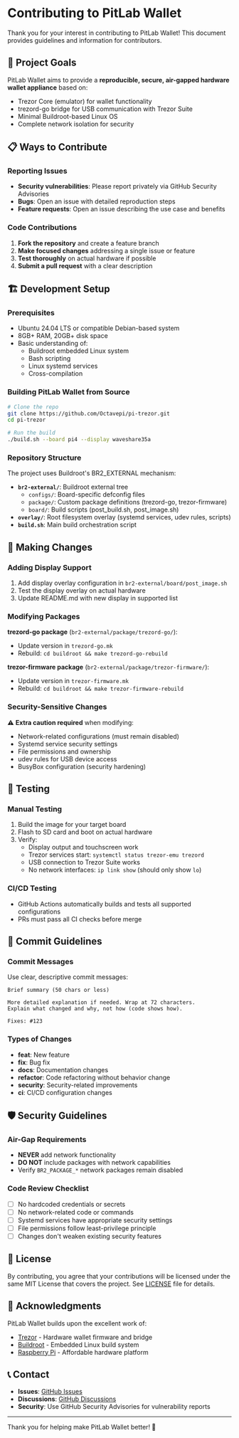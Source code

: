 # Contributing to PitLab Wallet

Thank you for your interest in contributing to PitLab Wallet! This document provides guidelines and information for contributors.

## 🎯 Project Goals

PitLab Wallet aims to provide a **reproducible, secure, air-gapped hardware wallet appliance** based on:
- Trezor Core (emulator) for wallet functionality
- trezord-go bridge for USB communication with Trezor Suite
- Minimal Buildroot-based Linux OS
- Complete network isolation for security

## 📋 Ways to Contribute

### Reporting Issues
- **Security vulnerabilities**: Please report privately via GitHub Security Advisories
- **Bugs**: Open an issue with detailed reproduction steps
- **Feature requests**: Open an issue describing the use case and benefits

### Code Contributions

1. **Fork the repository** and create a feature branch
2. **Make focused changes** addressing a single issue or feature
3. **Test thoroughly** on actual hardware if possible
4. **Submit a pull request** with a clear description

## 🏗️ Development Setup

### Prerequisites
- Ubuntu 24.04 LTS or compatible Debian-based system
- 8GB+ RAM, 20GB+ disk space
- Basic understanding of:
  - Buildroot embedded Linux system
  - Bash scripting
  - Linux systemd services
  - Cross-compilation

### Building PitLab Wallet from Source

```bash
# Clone the repo
git clone https://github.com/Octavepi/pi-trezor.git
cd pi-trezor

# Run the build
./build.sh --board pi4 --display waveshare35a
```

### Repository Structure

The project uses Buildroot's BR2_EXTERNAL mechanism:

- **`br2-external/`**: Buildroot external tree
  - `configs/`: Board-specific defconfig files
  - `package/`: Custom package definitions (trezord-go, trezor-firmware)
  - `board/`: Build scripts (post_build.sh, post_image.sh)
- **`overlay/`**: Root filesystem overlay (systemd services, udev rules, scripts)
- **`build.sh`**: Main build orchestration script

## 🔧 Making Changes

### Adding Display Support

1. Add display overlay configuration in `br2-external/board/post_image.sh`
2. Test the display overlay on actual hardware
3. Update README.md with new display in supported list

### Modifying Packages

**trezord-go package** (`br2-external/package/trezord-go/`):
- Update version in `trezord-go.mk`
- Rebuild: `cd buildroot && make trezord-go-rebuild`

**trezor-firmware package** (`br2-external/package/trezor-firmware/`):
- Update version in `trezor-firmware.mk`
- Rebuild: `cd buildroot && make trezor-firmware-rebuild`

### Security-Sensitive Changes

⚠️ **Extra caution required** when modifying:
- Network-related configurations (must remain disabled)
- Systemd service security settings
- File permissions and ownership
- udev rules for USB device access
- BusyBox configuration (security hardening)

## 🧪 Testing

### Manual Testing
1. Build the image for your target board
2. Flash to SD card and boot on actual hardware
3. Verify:
   - Display output and touchscreen work
   - Trezor services start: `systemctl status trezor-emu trezord`
   - USB connection to Trezor Suite works
   - No network interfaces: `ip link show` (should only show `lo`)

### CI/CD Testing
- GitHub Actions automatically builds and tests all supported configurations
- PRs must pass all CI checks before merge

## 📝 Commit Guidelines

### Commit Messages
Use clear, descriptive commit messages:

```
Brief summary (50 chars or less)

More detailed explanation if needed. Wrap at 72 characters.
Explain what changed and why, not how (code shows how).

Fixes: #123
```

### Types of Changes
- **feat**: New feature
- **fix**: Bug fix
- **docs**: Documentation changes
- **refactor**: Code refactoring without behavior change
- **security**: Security-related improvements
- **ci**: CI/CD configuration changes

## 🛡️ Security Guidelines

### Air-Gap Requirements
- **NEVER** add network functionality
- **DO NOT** include packages with network capabilities
- Verify `BR2_PACKAGE_*` network packages remain disabled

### Code Review Checklist
- [ ] No hardcoded credentials or secrets
- [ ] No network-related code or commands
- [ ] Systemd services have appropriate security settings
- [ ] File permissions follow least-privilege principle
- [ ] Changes don't weaken existing security features

## 📄 License

By contributing, you agree that your contributions will be licensed under the same MIT License that covers the project. See [LICENSE](LICENSE) file for details.

## 🙏 Acknowledgments

PitLab Wallet builds upon the excellent work of:
- [Trezor](https://trezor.io/) - Hardware wallet firmware and bridge
- [Buildroot](https://buildroot.org/) - Embedded Linux build system
- [Raspberry Pi](https://www.raspberrypi.org/) - Affordable hardware platform

## 📞 Contact

- **Issues**: [GitHub Issues](https://github.com/Octavepi/pi-trezor/issues)
- **Discussions**: [GitHub Discussions](https://github.com/Octavepi/pi-trezor/discussions)
- **Security**: Use GitHub Security Advisories for vulnerability reports

---

Thank you for helping make PitLab Wallet better! 🚀
